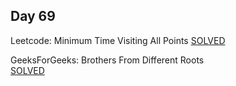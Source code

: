## Day 69

Leetcode: Minimum Time Visiting All Points 
[SOLVED](https://leetcode.com/problems/minimum-time-visiting-all-points/description/)

GeeksForGeeks: Brothers From Different Roots  
[SOLVED](https://www.geeksforgeeks.org/problems/brothers-from-different-root/1)